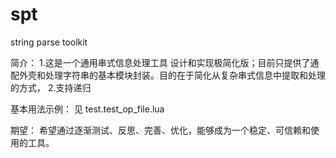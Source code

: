 # spt
string parse toolkit

简介：
	1.这是一个通用串式信息处理工具 设计和实现极简化版；目前只提供了通配外壳和处理字符串的基本模块封装。目的在于简化从复杂串式信息中提取和处理的方式，
	2.支持递归
	
基本用法示例：
	见 test.test_op_file.lua
	
期望：
	希望通过逐渐测试、反思、完善、优化，能够成为一个稳定、可信赖和使用的工具。
	